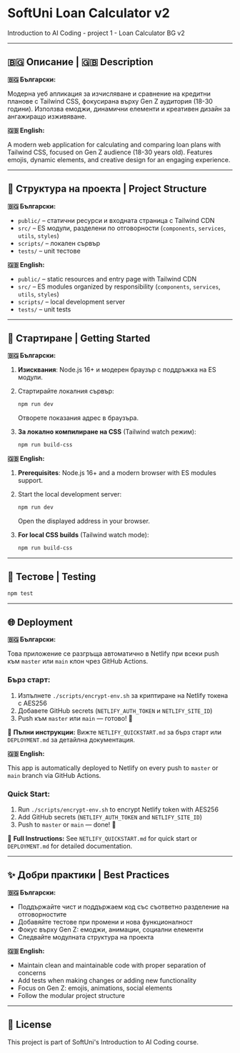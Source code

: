 # SoftUni Loan Calculator v2

Introduction to AI Coding - project 1 - Loan Calculator BG v2

---

## 🇧🇬 Описание | 🇬🇧 Description

**🇧🇬 Български:**

Модерна уеб апликация за изчисляване и сравнение на кредитни планове с Tailwind CSS, фокусирана върху Gen Z аудитория (18-30 години). Използва емоджи, динамични елементи и креативен дизайн за ангажиращо изживяване.

**🇬🇧 English:**

A modern web application for calculating and comparing loan plans with Tailwind CSS, focused on Gen Z audience (18-30 years old). Features emojis, dynamic elements, and creative design for an engaging experience.

---

## 📂 Структура на проекта | Project Structure

**🇧🇬 Български:**
- `public/` – статични ресурси и входната страница с Tailwind CDN
- `src/` – ES модули, разделени по отговорности (`components`, `services`, `utils`, `styles`)
- `scripts/` – локален сървър
- `tests/` – unit тестове

**🇬🇧 English:**
- `public/` – static resources and entry page with Tailwind CDN
- `src/` – ES modules organized by responsibility (`components`, `services`, `utils`, `styles`)
- `scripts/` – local development server
- `tests/` – unit tests

---

## 🚀 Стартиране | Getting Started

**🇧🇬 Български:**

1. **Изисквания**: Node.js 16+ и модерен браузър с поддръжка на ES модули.

2. Стартирайте локалния сървър:
   ```bash
   npm run dev
   ```
   Отворете показания адрес в браузъра.

3. **За локално компилиране на CSS** (Tailwind watch режим):
   ```bash
   npm run build-css
   ```

**🇬🇧 English:**

1. **Prerequisites**: Node.js 16+ and a modern browser with ES modules support.

2. Start the local development server:
   ```bash
   npm run dev
   ```
   Open the displayed address in your browser.

3. **For local CSS builds** (Tailwind watch mode):
   ```bash
   npm run build-css
   ```

---

## 🧪 Тестове | Testing

```bash
npm test
```

---

## 🌐 Deployment

**🇧🇬 Български:**

Това приложение се разгръща автоматично в Netlify при всеки push към `master` или `main` клон чрез GitHub Actions.

### Бърз старт:
1. Изпълнете `./scripts/encrypt-env.sh` за криптиране на Netlify токена с AES256
2. Добавете GitHub secrets (`NETLIFY_AUTH_TOKEN` и `NETLIFY_SITE_ID`)
3. Push към `master` или `main` — готово! 🚀

📖 **Пълни инструкции:** Вижте `NETLIFY_QUICKSTART.md` за бърз старт или `DEPLOYMENT.md` за детайлна документация.

**🇬🇧 English:**

This app is automatically deployed to Netlify on every push to `master` or `main` branch via GitHub Actions.

### Quick Start:
1. Run `./scripts/encrypt-env.sh` to encrypt Netlify token with AES256
2. Add GitHub secrets (`NETLIFY_AUTH_TOKEN` and `NETLIFY_SITE_ID`)
3. Push to `master` or `main` — done! 🚀

📖 **Full Instructions:** See `NETLIFY_QUICKSTART.md` for quick start or `DEPLOYMENT.md` for detailed documentation.

---

## ✨ Добри практики | Best Practices

**🇧🇬 Български:**
- Поддържайте чист и поддържаем код със съответно разделение на отговорностите
- Добавяйте тестове при промени и нова функционалност
- Фокус върху Gen Z: емоджи, анимации, социални елементи
- Следвайте модулната структура на проекта

**🇬🇧 English:**
- Maintain clean and maintainable code with proper separation of concerns
- Add tests when making changes or adding new functionality
- Focus on Gen Z: emojis, animations, social elements
- Follow the modular project structure

---

## 📝 License

This project is part of SoftUni's Introduction to AI Coding course.
